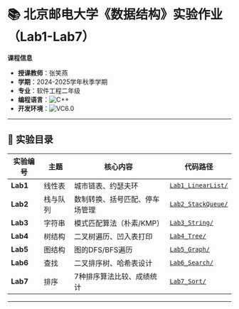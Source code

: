 # 📚 北京邮电大学《数据结构》实验作业（Lab1-Lab7）

**课程信息**  
- **授课教师**：张笑燕  
- **学期**：2024-2025学年秋季学期  
- **专业**：软件工程二年级  
- **编程语言**：![C++](https://img.shields.io/badge/C++-00599C?logo=cplusplus)  
- **开发环境**：![VC6.0](https://img.shields.io/badge/IDE-VC6.0-004088)  

---

## 📂 实验目录
| 实验编号 | 主题 | 核心内容 | 代码路径 |
|----------|------|----------|----------|
| **Lab1** | 线性表 | 城市链表、约瑟夫环 | [`Lab1_LinearList/`](./Lab1_LinearList) |
| **Lab2** | 栈与队列 | 数制转换、括号匹配、停车场管理 | [`Lab2_StackQueue/`](./Lab2_StackQueue) |
| **Lab3** | 字符串 | 模式匹配算法（朴素/KMP） | [`Lab3_String/`](./Lab3_String) |
| **Lab4** | 树结构 | 二叉树遍历、凹入表打印 | [`Lab4_Tree/`](./Lab4_Tree) |
| **Lab5** | 图结构 | 图的DFS/BFS遍历 | [`Lab5_Graph/`](./Lab5_Graph) |
| **Lab6** | 查找 | 二叉排序树、哈希表设计 | [`Lab6_Search/`](./Lab6_Search) |
| **Lab7** | 排序 | 7种排序算法比较、成绩统计 | [`Lab7_Sort/`](./Lab7_Sort) |

---
